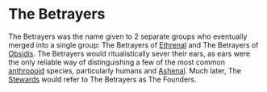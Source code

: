 # The Betrayers

<meta property="og:description" content="The Betrayers was the name given to 2 separate groups who eventually merged into a single group.">

The Betrayers was the name given to 2 separate groups who eventually merged into a single group: The Betrayers of [Ethrenal](../../inhabitants/figures/ethrenal.md) and The Betrayers of [Obsidis](../../inhabitants/figures/obsidis.md). The Betrayers would ritualistically sever their ears, as ears were the only reliable way of distinguishing a few of the most common [anthropoid](../../inhabitants/anthropoids/introduction.md) species, particularly humans and [Ashenal](../../inhabitants/anthropoids/ashenal.md). Much later, The [Stewards](stewards.md) would refer to The Betrayers as The Founders.